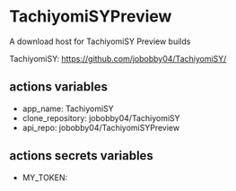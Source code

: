 # TachiyomiSYPreview
A download host for TachiyomiSY Preview builds

TachiyomiSY: https://github.com/jobobby04/TachiyomiSY/

## actions variables
- app_name: TachiyomiSY
- clone_repository: jobobby04/TachiyomiSY
- api_repo: jobobby04/TachiyomiSYPreview

## actions secrets variables
- MY_TOKEN: 